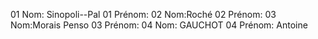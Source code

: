 01 Nom: Sinopoli--Pal
01 Prénom:
02 Nom:Roché
02 Prénom:
03 Nom:Morais Penso
03 Prénom:
04 Nom: GAUCHOT
04 Prénom: Antoine
